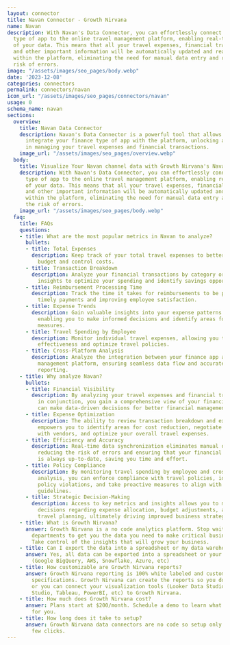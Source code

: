 ```yaml
---
layout: connector
title: Navan Connector - Growth Nirvana
name: Navan
description: With Navan's Data Connector, you can effortlessly connect your finance
  type of app to the online travel management platform, enabling real-time synchronization
  of your data. This means that all your travel expenses, financial transactions,
  and other important information will be automatically updated and readily available
  within the platform, eliminating the need for manual data entry and reducing the
  risk of errors.
image: "/assets/images/seo_pages/body.webp"
date: '2023-12-08'
categories: connectors
permalink: connectors/navan
icon_url: "/assets/images/seo_pages/connectors/navan"
usage: 0
schema_name: navan
sections:
  overview:
    title: Navan Data Connector
    description: Navan's Data Connector is a powerful tool that allows you to seamlessly
      integrate your finance type of app with the platform, unlocking a world of possibilities
      in managing your travel expenses and financial transactions.
    image_url: "/assets/images/seo_pages/overview.webp"
  body:
    title: Visualize Your Navan channel data with Growth Nirvana's Navan Connector
    description: With Navan's Data Connector, you can effortlessly connect your finance
      type of app to the online travel management platform, enabling real-time synchronization
      of your data. This means that all your travel expenses, financial transactions,
      and other important information will be automatically updated and readily available
      within the platform, eliminating the need for manual data entry and reducing
      the risk of errors.
    image_url: "/assets/images/seo_pages/body.webp"
  faq:
    title: FAQs
    questions:
    - title: What are the most popular metrics in Navan to analyze?
      bullets:
      - title: Total Expenses
        description: Keep track of your total travel expenses to better manage your
          budget and control costs.
      - title: Transaction Breakdown
        description: Analyze your financial transactions by category or vendor, providing
          insights to optimize your spending and identify savings opportunities.
      - title: Reimbursement Processing Time
        description: Track the time it takes for reimbursements to be processed, ensuring
          timely payments and improving employee satisfaction.
      - title: Expense Trends
        description: Gain valuable insights into your expense patterns over time,
          enabling you to make informed decisions and identify areas for cost-saving
          measures.
      - title: Travel Spending by Employee
        description: Monitor individual travel expenses, allowing you to assess travel
          effectiveness and optimize travel policies.
      - title: Cross-Platform Analysis
        description: Analyze the integration between your finance app and the travel
          management platform, ensuring seamless data flow and accurate financial
          reporting.
    - title: Why analyze Navan?
      bullets:
      - title: Financial Visibility
        description: By analyzing your travel expenses and financial transactions
          in conjunction, you gain a comprehensive view of your financial health and
          can make data-driven decisions for better financial management and control.
      - title: Expense Optimization
        description: The ability to review transaction breakdown and expense trends
          empowers you to identify areas for cost reduction, negotiate better rates
          with vendors, and optimize your overall travel expenses.
      - title: Efficiency and Accuracy
        description: Real-time data synchronization eliminates manual data entry,
          reducing the risk of errors and ensuring that your financial information
          is always up-to-date, saving you time and effort.
      - title: Policy Compliance
        description: By monitoring travel spending by employee and cross-platform
          analysis, you can enforce compliance with travel policies, identify potential
          policy violations, and take proactive measures to align with your organization's
          guidelines.
      - title: Strategic Decision-Making
        description: Access to key metrics and insights allows you to make informed
          decisions regarding expense allocation, budget adjustments, and long-term
          travel planning, ultimately driving improved business strategies and outcomes.
    - title: What is Growth Nirvana?
      answer: Growth Nirvana is a no code analytics platform. Stop waiting for other
        departments to get you the data you need to make critical business decisions.
        Take control of the insights that will grow your business.
    - title: Can I export the data into a spreadsheet or my data warehouse?
      answer: Yes, all data can be exported into a spreadsheet or your data warehouse
        (Google BigQuery, AWS, Snowflake, Azure, etc)
    - title: How customizable are Growth Nirvana reports?
      answer: Growth Nirvana reporting is 100% white labeled and customized to your
        specifications. Growth Nirvana can create the reports so you don’t have to
        or you can connect your visualization tools (Looker Data Studio/Google Data
        Studio, Tableau, PowerBI, etc) to Growth Nirvana.
    - title: How much does Growth Nirvana cost?
      answer: Plans start at $200/month. Schedule a demo to learn what plan is best
        for you.
    - title: How long does it take to setup?
      answer: Growth Nirvana data connectors are no code so setup only requires a
        few clicks.
---
```


